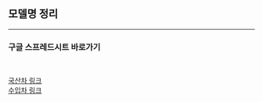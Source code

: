 <h2>모델명 정리</h2> <hr>

<h3>구글 스프레드시트 바로가기</h3> <br>

<a href="https://docs.google.com/spreadsheets/d/1XdguT571aWDyjqY1FKoO29cLvyjT8cvp5Y5aDdqqgf8/edit#gid=1942139256" target="_blank">국산차 링크</a><br>
<a href="https://docs.google.com/spreadsheets/d/1qZUpMLVGCgfp2cK97bd8NhvJ61rdo89kh4VfEfc4vUo/edit?usp=sharing" target="_blank">수입차 링크</a><br>
